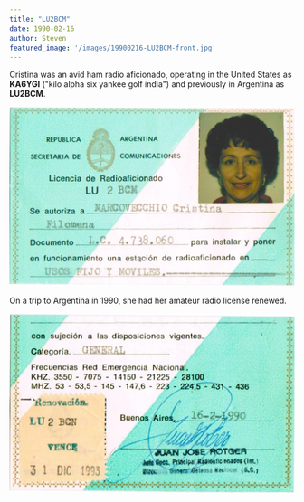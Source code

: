 ```yaml
---
title: "LU2BCM"
date: 1990-02-16
author: Steven
featured_image: '/images/19900216-LU2BCM-front.jpg'
---
```


Cristina was an avid ham radio aficionado, operating in the United States as **KA6YGI** ("kilo alpha six yankee golf india") and previously in Argentina as **LU2BCM**. 

![](/images/19900216-LU2BCM-front.jpg)

On a trip to Argentina in 1990, she had her amateur radio license renewed.

![](/images/19900216-LU2BCM-back.jpg)
